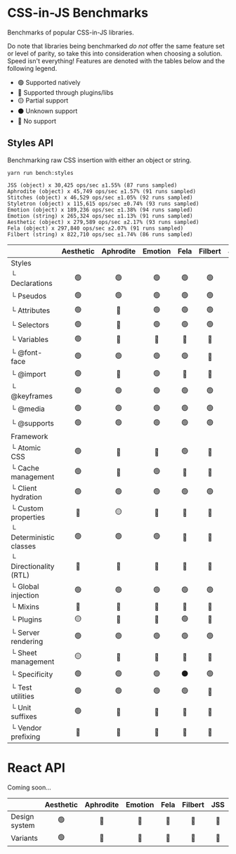 # CSS-in-JS Benchmarks

Benchmarks of popular CSS-in-JS libraries.

Do note that libraries being benchmarked _do not_ offer the same feature set or level of parity, so
take this into consideration when choosing a solution. Speed isn't everything! Features are denoted
with the tables below and the following legend.

- 🟢 Supported natively
- 🔵 Supported through plugins/libs
- 🟡 Partial support
- ⚫️ Unknown support
- 🔴 No support

## Styles API

Benchmarking raw CSS insertion with either an object or string.

```
yarn run bench:styles

JSS (object) x 30,425 ops/sec ±1.55% (87 runs sampled)
Aphrodite (object) x 45,749 ops/sec ±1.57% (91 runs sampled)
Stitches (object) x 46,529 ops/sec ±1.05% (92 runs sampled)
Styletron (object) x 115,615 ops/sec ±0.74% (93 runs sampled)
Emotion (object) x 189,236 ops/sec ±1.38% (94 runs sampled)
Emotion (string) x 265,324 ops/sec ±1.13% (91 runs sampled)
Aesthetic (object) x 279,589 ops/sec ±2.17% (93 runs sampled)
Fela (object) x 297,840 ops/sec ±2.07% (91 runs sampled)
Filbert (string) x 822,710 ops/sec ±1.74% (86 runs sampled)
```

|                         | Aesthetic | Aphrodite | Emotion | Fela | Filbert | JSS | Stitches | Style9 | Styletron | Trousers |
| ----------------------- | :-------: | :-------: | :-----: | :--: | :-----: | :-: | :------: | :----: | :-------: | :------: |
| Styles                  |           |           |         |      |         |     |          |        |           |          |
| └ Declarations          |    🟢     |    🟢     |   🟢    |  🟢  |   🟢    | 🟢  |    🟢    |   🟢   |    🟢     |    🟢    |
| └ Pseudos               |    🟢     |    🟢     |   🟢    |  🟢  |   🟢    | 🔵  |    🟢    |   🟢   |    🟢     |    🟢    |
| └ Attributes            |    🟢     |    🔴     |   🟢    |  🟢  |   🟢    | 🔵  |    🟢    |   🟢   |    ⚫️    |    🟢    |
| └ Selectors             |    🟢     |    🔴     |   🟢    |  🟢  |   🟢    | 🔵  |    🟢    |   🟢   |    ⚫️    |    🟢    |
| └ Variables             |    🟢     |    🔴     |   🔴    |  🔴  |   🔴    | 🔴  |    🔴    |   🟢   |    🔴     |    🔴    |
| └ @font-face            |    🟢     |    🟢     |   🟢    |  🟢  |   🔴    | 🟢  |    🔴    |   🔴   |    🟢     |    🟢    |
| └ @import               |    🟢     |    🔴     |   🟢    |  🔴  |   🔴    | 🟢  |    🔴    |   🔴   |    🔴     |   ⚫️    |
| └ @keyframes            |    🟢     |    🟢     |   🟢    |  🟢  |   🟢    | 🟢  |    🟢    |   🟢   |    🟢     |    🟢    |
| └ @media                |    🟢     |    🟢     |   🟢    |  🟢  |   🟢    | 🟢  |    🟢    |   🟢   |    🟢     |    🟢    |
| └ @supports             |    🟢     |    🟢     |   🟢    |  🟢  |   🟢    | 🟢  |    🟢    |   🟢   |    🟢     |    🟢    |
| Framework               |           |           |         |      |         |     |          |        |           |          |
| └ Atomic CSS            |    🟢     |    🔴     |   🔴    |  🟢  |   🔴    | 🔴  |    🟢    |   🟢   |    🟢     |    🔴    |
| └ Cache management      |    🟢     |    🔴     |   🟢    |  🔴  |   🔴    | 🔴  |    🔴    |   🔴   |    🔴     |    🔴    |
| └ Client hydration      |    🟢     |    🟢     |   🟢    |  🟢  |   🟢    | 🟢  |    🟢    |   🔴   |    🟢     |    🟢    |
| └ Custom properties     |    🔵     |    🟡     |   🔴    |  🔵  |   🔴    | 🔵  |    🔴    |   🔴   |    🔴     |    🔴    |
| └ Deterministic classes |    🟢     |    🟢     |   🟢    |  🔴  |   🔴    | 🔴  |    🔴    |   🟢   |    🔴     |    🟡    |
| └ Directionality (RTL)  |    🔵     |    🔴     |   🔵    |  🔵  |   🔴    | 🔵  |    🔴    |   🔴   |    🔴     |    🔴    |
| └ Global injection      |    🟢     |    🟢     |   🟢    |  🟢  |   🟢    | 🔵  |    🟢    |   🔴   |    🔴     |    🟢    |
| └ Mixins                |    🔵     |    🔴     |   🔴    |  🔴  |   🔴    | 🔴  |    🔴    |   🔴   |    🔴     |    🔴    |
| └ Plugins               |    🟡     |    🔴     |   🔴    |  🟢  |   🔴    | 🟢  |    🔴    |   🔴   |    🔴     |    🔴    |
| └ Server rendering      |    🟢     |    🟢     |   🟢    |  🟢  |   🟢    | 🟢  |    🟢    |   🔴   |    🟢     |    🟢    |
| └ Sheet management      |    🟡     |    🔴     |   🔴    |  🔴  |   🔴    | 🟢  |    🔴    |   🔴   |    🔴     |    🟡    |
| └ Specificity           |    🟢     |    🟢     |   🟢    | ⚫️  |   🟢    | ⚫️ |    🟢    |   🟢   |    ⚫️    |    🟢    |
| └ Test utilities        |    🟢     |    🟢     |   🟢    |  🟢  |   🔴    | 🔴  |    🔴    |   🔴   |    🔴     |    🔴    |
| └ Unit suffixes         |    🟢     |    🔴     |   🔴    |  🔵  |   🔴    | 🔵  |    🔴    |   🔴   |    🔴     |    🔴    |
| └ Vendor prefixing      |    🔵     |    🔴     |   🔴    |  🔵  |   🔵    | 🔵  |    🟢    |   🔴   |    🟢     |    🔴    |

# React API

Coming soon...

|               | Aesthetic | Aphrodite | Emotion | Fela | Filbert | JSS | Stitches | Style9 | Styletron |
| ------------- | :-------: | :-------: | :-----: | :--: | :-----: | :-: | :------: | :----: | :-------: |
| Design system |    🟢     |    🔴     |   🔴    |  🔴  |   🔴    | 🔴  |    🟢    |   🔴   |    🔴     |
| Variants      |    🟢     |    🔴     |   🔴    |  🔴  |   🔴    | 🔴  |    🟢    |   🔴   |    🔴     |
